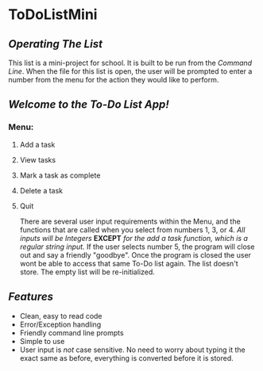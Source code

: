 # **ToDoListMini**

## _Operating The List_
   This list is a mini-project for school. It is built to be run from the *Command Line*. When the file for this list is open, 
 the user will be prompted to enter a number from the menu for the action they would like to perform. 
   
##  *Welcome to the To-Do List App!*
### **Menu:**

1. Add a task
2. View tasks
3. Mark a task as complete
4. Delete a task
5. Quit

   There are several user input requirements within the Menu, and the functions that are called when you select from numbers 
 1, 3, or 4. *All inputs will be Integers* **EXCEPT** *for the add a task function, which is a regular string input.* If the 
user selects number 5, the program will close out and say a friendly "goodbye". Once the program is closed the user wont be 
able to access that same To-Do list again. The list doesn't store. The empty list will be re-initialized.

## ***Features***
- Clean, easy to read code
- Error/Exception handling
- Friendly command line prompts
- Simple to use
- User input is *not* case sensitive. No need to worry about typing it the exact same as before, everything is converted before it is stored.
